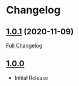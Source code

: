 # Changelog

## [1.0.1](https://github.com/webbuilders-group/silverstripe-recipe-github-ci/tree/1.0.1) (2020-11-09)
[Full Changelog](https://github.com/webbuilders-group/silverstripe-recipe-github-ci/compare/1.0.0...1.0.1)

## [1.0.0](https://github.com/webbuilders-group/silverstripe-recipe-github-ci/releases/tag/1.0.0)
- Initial Release